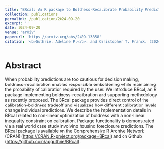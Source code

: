 ```yaml
---
title: "BRcal: An R package to Boldness-Recalibrate Probability Predictions."
collection: publications
permalink: /publication/2024-09-20
excerpt: ''
date: 2024-09-20
venue: 'arXiv'
paperurl: 'https://arxiv.org/abs/2409.13858'
citation: '<b>Guthrie, Adeline P.</b>, and Christopher T. Franck. (2024). &quot;BRcal: An R package to Boldness-Recalibrate Probability Predictions.&quot; <i>arXiv</i> preprint.'
---
```


Abstract
======
When probability predictions are too cautious for decision making, boldness-recalibration enables responsible emboldening while maintaining the probability of calibration required by the user. We introduce BRcal, an R package implementing boldness-recalibration and supporting methodology as recently proposed. The BRcal package provides direct control of the calibration-boldness tradeoff and visualizes how different calibration levels change individual predictions. We describe the implementation details in BRcal related to non-linear optimization of boldness with a non-linear inequality constraint on calibration. Package functionality is demonstrated via a real world case study involving housing foreclosure predictions. The BRcal package is available on the Comprehensive R Archive Network (CRAN) (https://CRAN.R-project.org/package=BRcal) and on Github (https://github.com/apguthrie/BRcal).



